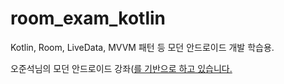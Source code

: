 # room_exam_kotlin

Kotlin, Room, LiveData, MVVM 패턴 등 모던 안드로이드 개발 학습용.

오준석님의 모던 안드로이드 강좌(<a href="https://www.inflearn.com/course/%EB%AA%A8%EB%8D%98-%EC%95%88%EB%93%9C%EB%A1%9C%EC%9D%B4%EB%93%9C-%EC%BD%94%ED%8B%80%EB%A6%B0-%EC%A0%9C%ED%8A%B8%ED%8C%A9">를 기반으로 하고 있습니다.</a>
